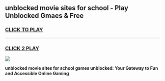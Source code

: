 
## unblocked movie sites for school - Play Unblocked Gmaes & Free
<h3>
<a href="https://news.freeplayer.one?title=unblocked_movie_sites_for_school&ref=16F">CLICK TO PLAY</a></h3>
<hr>

<h3>
<a href="https://news.freeplayer.one?title=unblocked_movie_sites_for_school&ref=16F">CLICK 2 PLAY</a>
  
</h3>

<a href="https://news.freeplayer.one?title=unblocked_movie_sites_for_school&ref=16F/"><img src="https://clearcache.store/games.png"></a>


**unblocked movie sites for school games unblocked: Your Gateway to Fun and Accessible Online Gaming**
